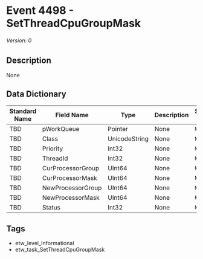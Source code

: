 # Event 4498 - SetThreadCpuGroupMask
###### Version: 0

## Description
None

## Data Dictionary
|Standard Name|Field Name|Type|Description|Sample Value|
|---|---|---|---|---|
|TBD|pWorkQueue|Pointer|None|`None`|
|TBD|Class|UnicodeString|None|`None`|
|TBD|Priority|Int32|None|`None`|
|TBD|ThreadId|Int32|None|`None`|
|TBD|CurProcessorGroup|UInt64|None|`None`|
|TBD|CurProcessorMask|UInt64|None|`None`|
|TBD|NewProcessorGroup|UInt64|None|`None`|
|TBD|NewProcessorMask|UInt64|None|`None`|
|TBD|Status|Int32|None|`None`|

## Tags
* etw_level_Informational
* etw_task_SetThreadCpuGroupMask